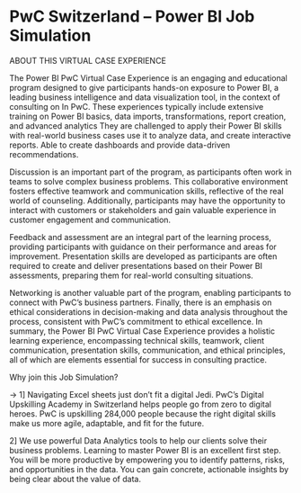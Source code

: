 # PwC Switzerland – Power BI Job Simulation

ABOUT THIS VIRTUAL CASE EXPERIENCE

The Power BI PwC Virtual Case Experience is an engaging and educational program designed to give participants hands-on exposure to Power BI, a leading business intelligence and data visualization tool, in the context of consulting on In PwC. These experiences typically include extensive training on Power BI basics, data imports, transformations, report creation, and advanced analytics They are challenged to apply their Power BI skills with real-world business cases use it to analyze data, and create interactive reports. Able to create dashboards and provide data-driven recommendations.

Discussion is an important part of the program, as participants often work in teams to solve complex business problems. This collaborative environment fosters effective teamwork and communication skills, reflective of the real world of counseling. Additionally, participants may have the opportunity to interact with customers or stakeholders and gain valuable experience in customer engagement and communication.

Feedback and assessment are an integral part of the learning process, providing participants with guidance on their performance and areas for improvement. Presentation skills are developed as participants are often required to create and deliver presentations based on their Power BI assessments, preparing them for real-world consulting situations.

Networking is another valuable part of the program, enabling participants to connect with PwC’s business partners. Finally, there is an emphasis on ethical considerations in decision-making and data analysis throughout the process, consistent with PwC’s commitment to ethical excellence. In summary, the Power BI PwC Virtual Case Experience provides a holistic learning experience, encompassing technical skills, teamwork, client communication, presentation skills, communication, and ethical principles, all of which are elements essential for success in consulting practice.

Why join this Job Simulation?

-> 1] Navigating Excel sheets just don’t fit a digital Jedi. PwC’s Digital Upskilling Academy in Switzerland helps people go from zero to digital heroes. PwC is upskilling 284,000 people because the right digital skills make us more agile, adaptable, and fit for the future.

2] We use powerful Data Analytics tools to help our clients solve their business problems. Learning to master Power BI is an excellent first step. You will be more productive by empowering you to identify patterns, risks, and opportunities in the data. You can gain concrete, actionable insights by being clear about the value of data.
